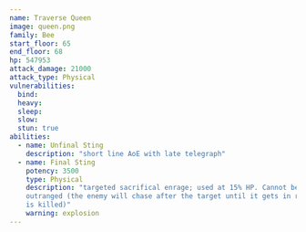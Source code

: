 ```yaml
---
name: Traverse Queen
image: queen.png
family: Bee
start_floor: 65
end_floor: 68
hp: 547953
attack_damage: 21000
attack_type: Physical
vulnerabilities:
  bind: 
  heavy: 
  sleep: 
  slow: 
  stun: true
abilities:
  - name: Unfinal Sting
    description: "short line AoE with late telegraph"
  - name: Final Sting
    potency: 3500
    type: Physical
    description: "targeted sacrifical enrage; used at 15% HP. Cannot be
    outranged (the enemy will chase after the target until it gets in range or
    is killed)"
    warning: explosion
---
```


